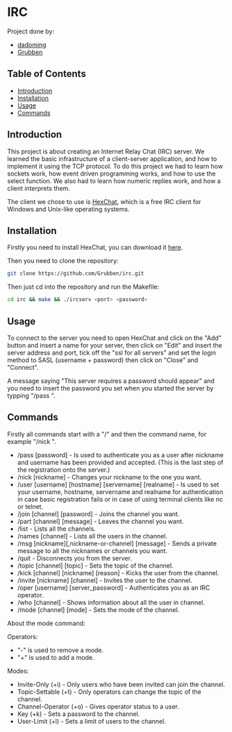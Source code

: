 # IRC

Project done by:
- [dadoming](https://github.com/dadoming)
- [Grubben](https://github.com/Grubben)

## Table of Contents
- [Introduction](#introduction)
- [Installation](#installation)
- [Usage](#usage)
- [Commands](#commands)

## Introduction
This project is about creating an Internet Relay Chat (IRC) server. We learned the basic infrastructure of a client-server application, and how to implement it using the TCP protocol.
To do this project we had to learn how sockets work, how event driven programming works, and how to use the select function. We also had to learn how numeric replies work, and how a client interprets them.

The client we chose to use is [HexChat](https://hexchat.github.io/), which is a free IRC client for Windows and Unix-like operating systems.

## Installation
Firstly you need to install HexChat, you can download it [here](https://hexchat.github.io/downloads.html).

Then you need to clone the repository:
```bash
git clone https://github.com/Grubben/irc.git
```

Then just cd into the repository and run the Makefile:
```bash
cd irc && make && ./ircserv <port> <password>
```


## Usage

To connect to the server you need to open HexChat and click on the "Add" button and insert a name for your server, then click on "Edit" and insert the server address and port, tick off the "ssl for all servers" and set the login method to SASL (username + password) then click on "Close" and "Connect".

A message saying "This server requires a password should appear" and you need to insert the password you set when you started the server by typping "/pass <password>".

## Commands

Firstly all commands start with a "/" and then the command name, for example "/nick <nickname>".

- /pass [password] - Is used to authenticate you as a user after nickname and username has been provided and accepted. (This is the last step of the registration onto the server.)
- /nick [nickname] - Changes your nickname to the one you want.
- /user [username] [hostname] [servername] [realname] - Is used to set your username, hostname, servername and realname for authentication in case basic registration fails or in case of using terminal clients like nc or telnet.
- /join [channel] [password] - Joins the channel you want.
- /part [channel] [message] - Leaves the channel you want.
- /list - Lists all the channels.
- /names [channel] - Lists all the users in the channel.
- /msg [nickname][,nickname-or-channel] [message] - Sends a private message to all the nicknames or channels you want.
- /quit - Disconnects you from the server.
- /topic [channel] [topic] - Sets the topic of the channel.
- /kick [channel] [nickname] [reason] - Kicks the user from the channel.
- /invite [nickname] [channel] - Invites the user to the channel.
- /oper [username] [server_password] - Authenticates you as an IRC operator.
- /who [channel] - Shows information about all the user in channel.
- /mode [channel] [mode] - Sets the mode of the channel.

About the mode command:

Operators:
- "-" is used to remove a mode.
- "+" is used to add a mode.

Modes:
- Invite-Only (+i) - Only users who have been invited can join the channel.
- Topic-Settable (+t) - Only operators can change the topic of the channel.
- Channel-Operator (+o) - Gives operator status to a user.
- Key (+k) - Sets a password to the channel.
- User-Limit (+l) - Sets a limit of users to the channel.

